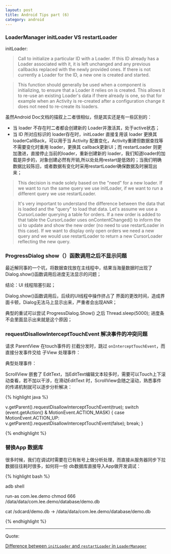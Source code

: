 ```yaml
---
layout: post
title: Android Tips part (6)
category: android
---
```





### LoaderManager initLoader VS  restartLoader

initLoader:

> Call to initialize a particular ID with a Loader. If this ID already has a Loader associated with it, it is left unchanged and any previous callbacks replaced with the newly provided ones. If there is not currently a Loader for the ID, a new one is created and started.

> This function should generally be used when a component is initializing, to ensure that a Loader it relies on is created. This allows it to re-use an existing Loader's data if there already is one, so that for example when an Activity is re-created after a configuration change it does not need to re-create its loaders.  




虽然Android Doc文档的描叙上二者很相似，但是其实还是有一些区别的：

* 当 loader 不存在时二者都会创建新的 Loader并激活其，处于active状态；       
* 当 ID 所对应标识的 loader存在时，initLoader 直接复用该 loader 更换其 loaderCallBack，可以用于当 Activity 配置变化，Activity重建但数据查找等不需要变化时重用 loader，更换其 callback更新UI；而 restartLoader 则更加激进，直接停止当前的loader，重新创建新的 loader，我们知道loader的加载是异步的，对象创建必然有开销,所以处处用restart是低效的；当我们明确数据比较陈旧，或者数据有变化时采用restartLoader确保数据及时展现出来；

> This decision is made solely based on the "need" for a new loader. If we want to run the same query we use initLoader, if we want to run a different query we use restartLoader.


> It's very important to understand the difference between the data that is loaded and the "query" to load that data. Let's assume we use a CursorLoader querying a table for orders. If a new order is added to that table the CursorLoader uses onContentChanged() to inform the ui to update and show the new order (no need to use restartLoader in this case). If we want to display only open orders we need a new query and we would use restartLoader to return a new CursorLoader reflecting the new query.



### ProgressDialog  show（）函数调用之后不显示问题

最近解同事的一个坑，将数据查找放在主线程中，结果当海量数据时出现了Dialog.show()函数调用后进度无法显示的问题；

结论：UI 线程阻塞引起；

Dialog.show()函数调用后，后续的UI线程中操作挤占了
界面的更改时间，造成界面卡顿，Dialog无法马上显示出来，严重者会出现ANR；

典型的重试可以尝试 ProgressDialog.Show() 之后 Thread.sleep(5000); 进度条不会里面显示出来就是这个原因；


### requestDisallowInterceptTouchEvent 解决事件的冲突问题

请求 ParentView 在touch事件的 拦截分发时，跳过 `onInterceptTouchEvent`，而直接分发事件交给 子View 处理事件：

典型处理事件：

 ScrollView 嵌套了 EditText，当EditText编辑文本较多时，需要可以Touch上下滚动查看，若不加以干涉，在滑动EditText 时，ScrollView会随之滚动，熟悉事件的传递机制就可以逐步分析解决：


{% highlight java %}

v.getParent().requestDisallowInterceptTouchEvent(true);
					switch (event.getAction() & MotionEvent.ACTION_MASK) {
						case MotionEvent.ACTION_UP:
							v.getParent().requestDisallowInterceptTouchEvent(false);
							break;
					}


{% endhighlight %}


### 替换App 数据库

很多时候，我们在调试时需要在已有账号上做分析处理，而直接从服务器同步下拉数据往往耗时很多，如何将一份 db数据库直接导入App做开发调试：


{% highlight bash %}


adb shell

run-as  com.lee.demo
chmod 666  /data/data/com.lee.demo/database/demo.db

cat /sdcard/demo.db -> /data/data/com.lee.demo/database/demo.db

{% endhighlight %}








---


Quote:



[Difference between `initLoader` and `restartLoader` in `LoaderManager`](http://stackoverflow.com/questions/14445070/difference-between-initloader-and-restartloader-in-loadermanager)
